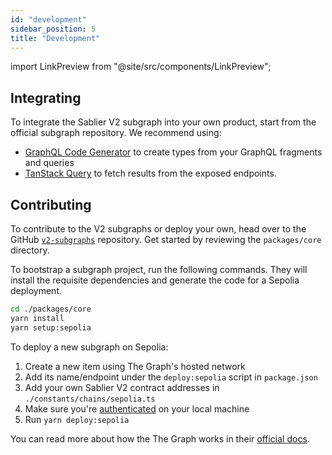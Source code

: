 ```yaml
---
id: "development"
sidebar_position: 5
title: "Development"
---
```


import LinkPreview from "@site/src/components/LinkPreview";

## Integrating

To integrate the Sablier V2 subgraph into your own product, start from the official subgraph repository. We recommend
using:

- [GraphQL Code Generator](https://the-guild.dev/graphql/codegen/docs/getting-started) to create types from your GraphQL
  fragments and queries
- [TanStack Query](https://tanstack.com/query) to fetch results from the exposed endpoints.

<LinkPreview
  href="https://github.com/sablier-labs/v2-subgraphs"
  icon="github"
  subtitle="GitHub"
  title="Github - sablier-labs/v2-subgraphs: Sablier V2 Subgraphs"
/>

## Contributing

To contribute to the V2 subgraphs or deploy your own, head over to the GitHub
[`v2-subgraphs`](https://github.com/sablier-labs/v2-subgraphs) repository. Get started by reviewing the `packages/core`
directory.

To bootstrap a subgraph project, run the following commands. They will install the requisite dependencies and generate
the code for a Sepolia deployment.

```bash
cd ./packages/core
yarn install
yarn setup:sepolia
```

To deploy a new subgraph on Sepolia:

1. Create a new item using The Graph's hosted network
2. Add its name/endpoint under the `deploy:sepolia` script in `package.json`
3. Add your own Sablier V2 contract addresses in `./constants/chains/sepolia.ts`
4. Make sure you're [authenticated][the-graph-auth] on your local machine
5. Run `yarn deploy:sepolia`

You can read more about how the The Graph works in their [official docs][the-graph-docs].

[the-graph-auth]: https://thegraph.com/docs/en/deploying/deploying-a-subgraph-to-hosted/#store-the-access-token
[the-graph-docs]: https://thegraph.com/docs/en/
